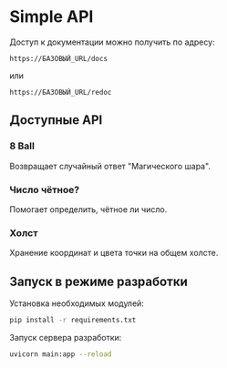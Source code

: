 # Simple API

Доступ к документации можно получить по адресу:

```
https://БАЗОВЫЙ_URL/docs
```

или

```
https://БАЗОВЫЙ_URL/redoc
```

## Доступные API

### 8 Ball

Возвращает случайный ответ "Магического шара".

### Число чётное?

Помогает определить, чётное ли число.

### Холст

Хранение координат и цвета точки на общем холсте.

## Запуск в режиме разработки

Установка необходимых модулей:

```bash
pip install -r requirements.txt
```

Запуск сервера разработки:

```bash
uvicorn main:app --reload
```
